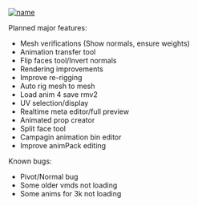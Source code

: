[![name](https://user-images.githubusercontent.com/54080240/126827425-c6c49064-0cb7-459d-b6c2-47544f4013cd.png)](https://www.patreon.com/TheAssetEditor)

Planned major features:
- Mesh verifications (Show normals, ensure weights)
- Animation transfer tool
- Flip faces tool/Invert normals
- Rendering improvements
- Improve re-rigging
- Auto rig mesh to mesh
- Load anim 4 save rmv2
- UV selection/display
- Realtime meta editor/full preview
- Animated prop creator
- Split face tool
- Campagin animation bin editor
- Improve animPack editing

Known bugs:
- Pivot/Normal bug
- Some older vmds not loading
- Some anims for 3k not loading
